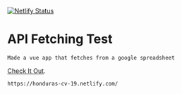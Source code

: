 [![Netlify Status](https://api.netlify.com/api/v1/badges/92da3b2d-5e42-4b96-9bc2-2fba408fccab/deploy-status)](https://app.netlify.com/sites/honduras-cv-19/deploys)

# API Fetching Test

```
Made a vue app that fetches from a google spreadsheet
```
[Check It Out](https://honduras-cv-19.netlify.com/).

`https://honduras-cv-19.netlify.com/`

